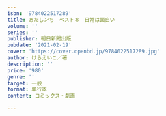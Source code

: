 ```yaml
---
isbn: '9784022517289'
title: あたしンち　ベスト８　日常は面白い
volume: ''
series: ''
publisher: 朝日新聞出版
pubdate: '2021-02-19'
cover: 'https://cover.openbd.jp/9784022517289.jpg'
author: けらえいこ／著
description: ''
price: '980'
genre: ''
target: 一般
format: 単行本
content: コミックス・劇画

---
```

